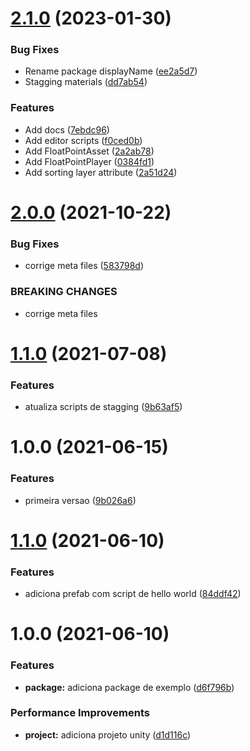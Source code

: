 # [2.1.0](https://github.com/homy-game-studio/hgs-unity-float-point-system/compare/v2.0.0...v2.1.0) (2023-01-30)


### Bug Fixes

* Rename package displayName ([ee2a5d7](https://github.com/homy-game-studio/hgs-unity-float-point-system/commit/ee2a5d7f5eaa6a3ae38405e2b9b0230bf238d54a))
* Stagging materials ([dd7ab54](https://github.com/homy-game-studio/hgs-unity-float-point-system/commit/dd7ab548214852cfab2072591a288d293c9f0492))


### Features

* Add docs ([7ebdc96](https://github.com/homy-game-studio/hgs-unity-float-point-system/commit/7ebdc962cb0716fa8d2b20f44994d5a102ee86a9))
* Add editor scripts ([f0ced0b](https://github.com/homy-game-studio/hgs-unity-float-point-system/commit/f0ced0bb3f5efd9babe507154d80edc7e1e75ff3))
* Add FloatPointAsset ([2a2ab78](https://github.com/homy-game-studio/hgs-unity-float-point-system/commit/2a2ab786e412a53c1b50c821e9a9067356f6f4c2))
* Add FloatPointPlayer ([0384fd1](https://github.com/homy-game-studio/hgs-unity-float-point-system/commit/0384fd14a8022280e953806cc97a03bf44cb6c94))
* Add sorting layer attribute ([2a51d24](https://github.com/homy-game-studio/hgs-unity-float-point-system/commit/2a51d24c62e0ec464372c2d1e9b2c675be491b6b))

# [2.0.0](https://github.com/homy-game-studio/hgs-unity-float-point-system/compare/v1.1.0...v2.0.0) (2021-10-22)


### Bug Fixes

* corrige meta files ([583798d](https://github.com/homy-game-studio/hgs-unity-float-point-system/commit/583798d0b5a14484129175da5f2582d25f24e9ce))


### BREAKING CHANGES

* corrige meta files

# [1.1.0](https://github.com/homy-game-studio/hgs-unity-float-point-system/compare/v1.0.0...v1.1.0) (2021-07-08)


### Features

* atualiza scripts de stagging ([9b63af5](https://github.com/homy-game-studio/hgs-unity-float-point-system/commit/9b63af5202c36043567bc84f5871a6a3b2e313a0))

# 1.0.0 (2021-06-15)


### Features

* primeira versao ([9b026a6](https://github.com/homy-game-studio/hgs-unity-float-point-system/commit/9b026a69cdd9af63253a973e8b6d8dfdd80b9d27))

# [1.1.0](https://github.com/homy-game-studio/hgs-upm-template/compare/v1.0.0...v1.1.0) (2021-06-10)


### Features

* adiciona prefab com script de hello world ([84ddf42](https://github.com/homy-game-studio/hgs-upm-template/commit/84ddf42b270144ba65757ad2a690c0909a55c4fa))

# 1.0.0 (2021-06-10)


### Features

* **package:** adiciona package de exemplo ([d6f796b](https://github.com/homy-game-studio/hgs-upm-template/commit/d6f796b1e58f231000625219de35bb49e929515b))


### Performance Improvements

* **project:** adiciona projeto unity ([d1d116c](https://github.com/homy-game-studio/hgs-upm-template/commit/d1d116cd069b3b87b277b5bf1785a1bff755e445))
